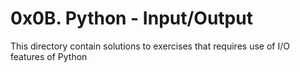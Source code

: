 # 0x0B. Python - Input/Output

This directory contain solutions to exercises that requires  use of I/O
features of Python
